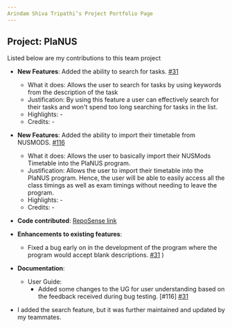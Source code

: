 ```yaml
---
Arindam Shiva Tripathi’s Project Portfolio Page
---
```


## Project: PlaNUS

Listed below are my contributions to this team project

* **New Features**: Added the ability to search for tasks. [\#31](https://github.com/AY2021S1-CS2113T-W12-1/tp/pull/31)
  * What it does: Allows the user to search for tasks by using keywords from the description
   of the task
  * Justification: By using this feature a user can effectively search for their tasks and
   won't spend too long searching for tasks in  the list.
  * Highlights: -
  * Credits: -
* **New Features**: Added the ability to import their timetable from NUSMODS. [\#116](https://github.com/AY2021S1-CS2113T-W12-1/tp/pull/116)
  * What it does: Allows the user to basically import their NUSMods Timetable into the PlaNUS program.
  * Justification: Allows the user to import their timetable into the PlaNUS program. 
  Hence, the user will be able to easily access all the class timings as well as exam timings without needing to leave the program.
  * Highlights: -
  * Credits: -

* **Code contributed**: [RepoSense link]( https://nus-cs2113-ay2021s1.github.io/tp-dashboard/#breakdown=true&search=arindamshivatrip&sort=groupTitle&sortWithin=title&since=2020-09-27&timeframe=commit&mergegroup=&groupSelect=groupByRepos&tabOpen=true&zFR=false&checkedFileTypes=docs~functional-code~test-code~other&tabType=zoom&zA=arindamshivatrip&zR=AY2021S1-CS2113T-W12-1%2Ftp%5Bmaster%5D&zACS=118.75&zS=2020-09-27&zFS=arindamshivatrip&zU=2020-11-09&zMG=false&zFTF=commit&zFGS=groupByRepos)


* **Enhancements to existing features**:
  * Fixed a bug early on in the development of the program where the program would accept blank descriptions.
   [\#31](https://github.com/AY2021S1-CS2113T-W12-1/tp/pull/31)
)


* **Documentation**:

  * User Guide:
    *  Added some changes to the UG for user understanding based on the feedback received during bug testing.
         [\#116]   [\#31](https://github.com/AY2021S1-CS2113T-W12-1/tp/pull/116)
* I added the search feature, but it was further maintained and updated by my teammates. 